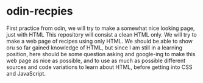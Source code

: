 # odin-recpies
First practice from odin, we will try to make a somewhat nice looking page, just with HTML
This repository will consist a clean HTML only.
We will try to make a web page of recipes using only HTML.
We should be able to show oru so far gained knowledge of HTML, but since I am still in a learning position, here should be some question asking and google-ing to make this web page as nice as possible, and to use as much as possible different sources and code variations to learn about HTML, before getting into CSS and JavaScript.